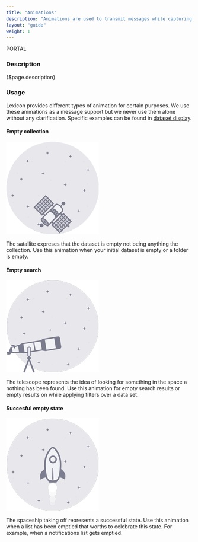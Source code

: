 ```yaml
---
title: "Animations"
description: "Animations are used to transmit messages while capturing the user attention in a different way."
layout: "guide"
weight: 1
---
```


<span class="label label-info">PORTAL</a>

### Description

{$page.description}

### Usage

Lexicon provides different types of animation for certain purposes. We use these animations as a message support but we never use them alone without any clarification. Specific examples can be found in [dataset display](./datasetdisplay.html).

#### Empty collection

![satellite navigating in the space](../../../images/empty_state.gif)

The satallite expreses that the dataset is empty not being anything the collection.
Use this animation when your initial dataset is empty or a folder is empty.

#### Empty search

![satellite navigating in the space](../../../images/search_state.gif)

The telescope represents the idea of looking for something in the space a nothing has been found.
Use this animation for empty search results or empty results on while applying filters over a data set. 

#### Succesful empty state

![satellite navigating in the space](../../../images/success_state.gif)

The spaceship taking off represents a successful state.
Use this animation when a list has been emptied that worths to celebrate this state. For example, when a notifications list gets emptied.
